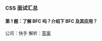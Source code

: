 ### CSS 面试汇总

#### 第 1 题：了解 BFC 吗？介绍下 BFC 及其应用？

公司：快手
解析：[答案](https://github.com/HbuJiaTian/daily-interview-question/issues/3)
